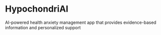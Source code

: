 # HypochondriAI
AI-powered health anxiety management app that provides evidence-based information and personalized support
